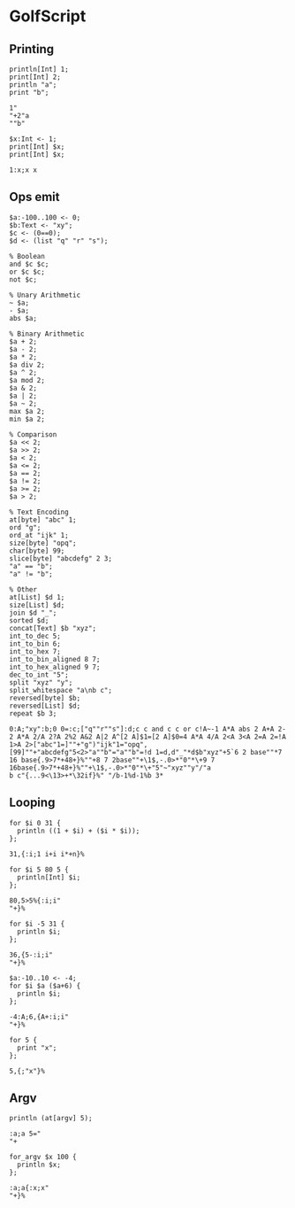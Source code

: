 # GolfScript

## Printing

```polygolf
println[Int] 1;
print[Int] 2;
println "a";
print "b";
```

```golfscript nogolf
1"
"+2"a
""b"
```

```polygolf
$x:Int <- 1;
print[Int] $x;
print[Int] $x;
```

```golfscript nogolf
1:x;x x
```

## Ops emit

```polygolf
$a:-100..100 <- 0;
$b:Text <- "xy";
$c <- (0==0);
$d <- (list "q" "r" "s");

% Boolean
and $c $c;
or $c $c;
not $c;

% Unary Arithmetic
~ $a;
- $a;
abs $a;

% Binary Arithmetic
$a + 2;
$a - 2;
$a * 2;
$a div 2;
$a ^ 2;
$a mod 2;
$a & 2;
$a | 2;
$a ~ 2;
max $a 2;
min $a 2;

% Comparison
$a << 2;
$a >> 2;
$a < 2;
$a <= 2;
$a == 2;
$a != 2;
$a >= 2;
$a > 2;

% Text Encoding
at[byte] "abc" 1;
ord "g";
ord_at "ijk" 1;
size[byte] "opq";
char[byte] 99;
slice[byte] "abcdefg" 2 3;
"a" == "b";
"a" != "b";

% Other
at[List] $d 1;
size[List] $d;
join $d "_";
sorted $d;
concat[Text] $b "xyz";
int_to_dec 5;
int_to_bin 6;
int_to_hex 7;
int_to_bin_aligned 8 7;
int_to_hex_aligned 9 7;
dec_to_int "5";
split "xyz" "y";
split_whitespace "a\nb c";
reversed[byte] $b;
reversed[List] $d;
repeat $b 3;

```

```golfscript nogolf
0:A;"xy":b;0 0=:c;["q""r""s"]:d;c c and c c or c!A~-1 A*A abs 2 A+A 2- 2 A*A 2/A 2?A 2%2 A&2 A|2 A^[2 A]$1=[2 A]$0=4 A*A 4/A 2<A 3<A 2=A 2=!A 1>A 2>["abc"1=]""+"g")"ijk"1="opq",[99]""+"abcdefg"5<2>"a""b"="a""b"=!d 1=d,d"_"*d$b"xyz"+5`6 2 base""*7 16 base{.9>7*+48+}%""+8 7 2base""+\1$,-.0>*"0"*\+9 7 16base{.9>7*+48+}%""+\1$,-.0>*"0"*\+"5"~"xyz""y"/"a
b c"{...9<\13>+*\32if}%" "/b-1%d-1%b 3*
```

## Looping

```polygolf
for $i 0 31 {
  println ((1 + $i) + ($i * $i));
};
```

```golfscript bytes
31,{:i;1 i+i i*+n}%
```

```polygolf
for $i 5 80 5 {
  println[Int] $i;
};
```

```golfscript nogolf
80,5>5%{:i;i"
"+}%
```

```polygolf
for $i -5 31 {
  println $i;
};
```

```golfscript nogolf
36,{5-:i;i"
"+}%
```

```polygolf
$a:-10..10 <- -4;
for $i $a ($a+6) {
  println $i;
};
```

```golfscript nogolf
-4:A;6,{A+:i;i"
"+}%
```

```polygolf
for 5 {
  print "x";
};
```

```golfscript nogolf
5,{;"x"}%
```

## Argv

```polygolf
println (at[argv] 5);
```

```golfscript nogolf
:a;a 5="
"+
```

```polygolf
for_argv $x 100 {
  println $x;
};
```

```golfscript nogolf
:a;a{:x;x"
"+}%
```
